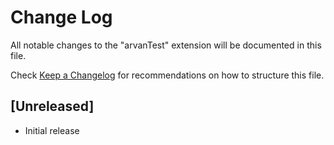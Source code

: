 # Change Log

All notable changes to the "arvanTest" extension will be documented in this file.

Check [Keep a Changelog](http://keepachangelog.com/) for recommendations on how to structure this file.

## [Unreleased]

- Initial release